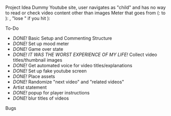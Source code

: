 Project Idea
Dummy Youtube site, user navigates as "child" and has no way to read or check video content other than images
Meter that goes from (: to ): , "lose " if you hit ):

To-Do
- *DONE!* Basic Setup and Commenting Structure
- *DONE!* Set up mood meter
- *DONE!* Game over state
- *DONE! IT WAS THE WORST EXPERIENCE OF MY LIFE!* Collect video titles/thumbnail images
- *DONE!* Get automated voice for video titles/explanations
- *DONE!* Set up fake youtube screen
- *DONE!* Place assets
- *DONE!* Randomize "next video" and "related videos"
- Artist statement
- *DONE!* popup for player instructions
- *DONE!* blur titles of videos

Bugs
